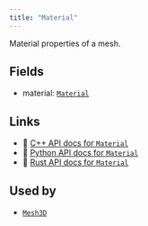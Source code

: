 ```yaml
---
title: "Material"
---
```


Material properties of a mesh.

## Fields

* material: [`Material`](../datatypes/material.md)

## Links
 * 🌊 [C++ API docs for `Material`](https://ref.rerun.io/docs/cpp/stable/structrerun_1_1components_1_1Material.html?speculative-link)
 * 🐍 [Python API docs for `Material`](https://ref.rerun.io/docs/python/stable/common/components#rerun.components.Material)
 * 🦀 [Rust API docs for `Material`](https://docs.rs/rerun/latest/rerun/components/struct.Material.html)


## Used by

* [`Mesh3D`](../archetypes/mesh3d.md)
